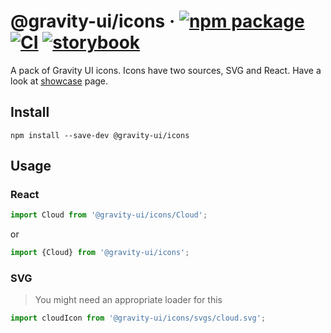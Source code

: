 # @gravity-ui/icons &middot; [![npm package](https://img.shields.io/npm/v/@gravity-ui/icons)](https://www.npmjs.com/package/@gravity-ui/icons) [![CI](https://img.shields.io/github/actions/workflow/status/gravity-ui/icons/.github/workflows/ci.yml?branch=main&label=CI&logo=github)](https://github.com/gravity-ui/icons/actions/workflows/ci.yml?query=branch:main) [![storybook](https://img.shields.io/badge/Storybook-deployed-ff4685)](https://preview.gravity-ui.com/icons/)

A pack of Gravity UI icons. Icons have two sources, SVG and React. Have a look at [showcase](https://preview.gravity-ui.com/icons/) page.

## Install

```shell
npm install --save-dev @gravity-ui/icons
```

## Usage

### React

```js
import Cloud from '@gravity-ui/icons/Cloud';
```

or

```js
import {Cloud} from '@gravity-ui/icons';
```

### SVG

> You might need an appropriate loader for this

```js
import cloudIcon from '@gravity-ui/icons/svgs/cloud.svg';
```
